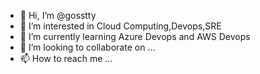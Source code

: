 - 👋 Hi, I’m @gosstty
- 👀 I’m interested in Cloud Computing,Devops,SRE
- 🌱 I’m currently learning Azure Devops and AWS Devops
- 💞️ I’m looking to collaborate on ...
- 📫 How to reach me ...

<!---
gosstty/gosstty is a ✨ special ✨ repository because its `README.md` (this file) appears on your GitHub profile.
You can click the Preview link to take a look at your changes.
--->
